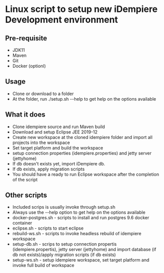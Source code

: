 # Linux script to setup new iDempiere Development environment

## Pre-requisite
* JDK11
* Maven
* Git
* Docker (optionl)

## Usage
* Clone or download to a folder
* At the folder, run ./setup.sh --help to get help on the options available

## What it does
* Clone idempiere source and run Maven build
* Download and setup Eclipse JEE 2019-12
* Create new workspace at the cloned idempiere folder and import all projects into the workspace
* Set target platform and build the workspace
* setup connection properties (idempiere.properties) and jetty server (jettyhome)
* If db doesn't exists yet, import iDempiere db.  
* If db exists, apply migration scripts
* You should have a ready to run Eclipse workspace after the completion of the script

## Other scripts
* Included scrips is usually invoke through setup.sh
* Always use the --help option to get help on the options available
* docker-postgres.sh - scripts to install and run postgres 9.6 docker container
* eclipse.sh - scripts to start eclipse
* rebuild-ws.sh - scripts to invoke headless rebuild of idempiere workspace
* setup-db.sh - scrips to setup connection propertis (idempiere.propertis), jetty server (jettyhome) and import database (if db not exists)/apply migration scripts (if db exists)
* setup-ws.sh - setup idempiere workspace, set target platform and invoke full build of workspace
